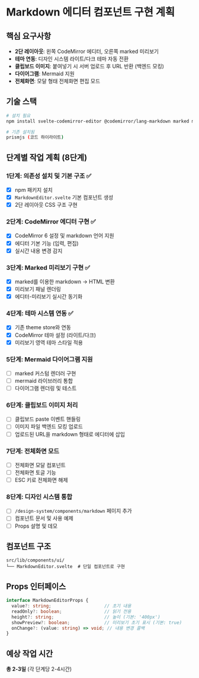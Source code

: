# Markdown 에디터 컴포넌트 구현 계획

## 핵심 요구사항
- **2단 레이아웃**: 왼쪽 CodeMirror 에디터, 오른쪽 marked 미리보기
- **테마 연동**: 디자인 시스템 라이트/다크 테마 자동 전환
- **클립보드 이미지**: 붙여넣기 시 서버 업로드 후 URL 반환 (백엔드 모킹)
- **다이어그램**: Mermaid 지원
- **전체화면**: 모달 형태 전체화면 편집 모드

## 기술 스택
```bash
# 설치 필요
npm install svelte-codemirror-editor @codemirror/lang-markdown marked mermaid

# 기존 설치됨
prismjs (코드 하이라이트)
```

## 단계별 작업 계획 (8단계)

### 1단계: 의존성 설치 및 기본 구조 ✅
- [x] npm 패키지 설치
- [x] `MarkdownEditor.svelte` 기본 컴포넌트 생성
- [x] 2단 레이아웃 CSS 구조 구현

### 2단계: CodeMirror 에디터 구현 ✅
- [x] CodeMirror 6 설정 및 markdown 언어 지원
- [x] 에디터 기본 기능 (입력, 편집)
- [x] 실시간 내용 변경 감지

### 3단계: Marked 미리보기 구현 ✅
- [x] marked를 이용한 markdown → HTML 변환
- [x] 미리보기 패널 렌더링
- [x] 에디터-미리보기 실시간 동기화

### 4단계: 테마 시스템 연동 ✅
- [x] 기존 theme store와 연동
- [x] CodeMirror 테마 설정 (라이트/다크)
- [x] 미리보기 영역 테마 스타일 적용

### 5단계: Mermaid 다이어그램 지원
- [ ] marked 커스텀 렌더러 구현
- [ ] mermaid 라이브러리 통합
- [ ] 다이어그램 렌더링 및 테스트

### 6단계: 클립보드 이미지 처리
- [ ] 클립보드 paste 이벤트 핸들링
- [ ] 이미지 파일 백엔드 모킹 업로드
- [ ] 업로드된 URL을 markdown 형태로 에디터에 삽입

### 7단계: 전체화면 모드
- [ ] 전체화면 모달 컴포넌트
- [ ] 전체화면 토글 기능
- [ ] ESC 키로 전체화면 해제

### 8단계: 디자인 시스템 통합
- [ ] `/design-system/components/markdown` 페이지 추가
- [ ] 컴포넌트 문서 및 사용 예제
- [ ] Props 설명 및 데모

## 컴포넌트 구조
```
src/lib/components/ui/
└── MarkdownEditor.svelte  # 단일 컴포넌트로 구현
```

## Props 인터페이스
```typescript
interface MarkdownEditorProps {
  value?: string;                    // 초기 내용
  readOnly?: boolean;                // 읽기 전용
  height?: string;                   // 높이 (기본: '400px')
  showPreview?: boolean;             // 미리보기 초기 표시 (기본: true)
  onChange?: (value: string) => void; // 내용 변경 콜백
}
```

## 예상 작업 시간
**총 2-3일** (각 단계당 2-4시간)